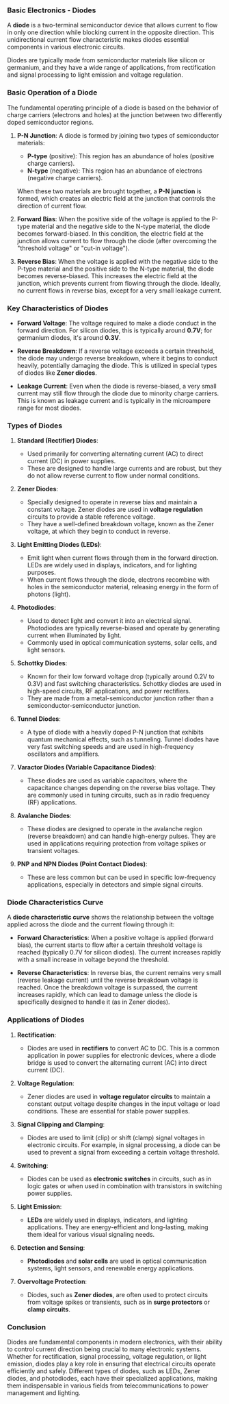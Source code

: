 ### **Basic Electronics - Diodes**

A **diode** is a two-terminal semiconductor device that allows current to flow in only one direction while blocking current in the opposite direction. This unidirectional current flow characteristic makes diodes essential components in various electronic circuits.

Diodes are typically made from semiconductor materials like silicon or germanium, and they have a wide range of applications, from rectification and signal processing to light emission and voltage regulation.

### **Basic Operation of a Diode**

The fundamental operating principle of a diode is based on the behavior of charge carriers (electrons and holes) at the junction between two differently doped semiconductor regions. 

1. **P-N Junction**: A diode is formed by joining two types of semiconductor materials:
   - **P-type** (positive): This region has an abundance of holes (positive charge carriers).
   - **N-type** (negative): This region has an abundance of electrons (negative charge carriers).
   
   When these two materials are brought together, a **P-N junction** is formed, which creates an electric field at the junction that controls the direction of current flow.

2. **Forward Bias**: When the positive side of the voltage is applied to the P-type material and the negative side to the N-type material, the diode becomes forward-biased. In this condition, the electric field at the junction allows current to flow through the diode (after overcoming the "threshold voltage" or "cut-in voltage").

3. **Reverse Bias**: When the voltage is applied with the negative side to the P-type material and the positive side to the N-type material, the diode becomes reverse-biased. This increases the electric field at the junction, which prevents current from flowing through the diode. Ideally, no current flows in reverse bias, except for a very small leakage current.

### **Key Characteristics of Diodes**

- **Forward Voltage**: The voltage required to make a diode conduct in the forward direction. For silicon diodes, this is typically around **0.7V**; for germanium diodes, it's around **0.3V**.
  
- **Reverse Breakdown**: If a reverse voltage exceeds a certain threshold, the diode may undergo reverse breakdown, where it begins to conduct heavily, potentially damaging the diode. This is utilized in special types of diodes like **Zener diodes**.

- **Leakage Current**: Even when the diode is reverse-biased, a very small current may still flow through the diode due to minority charge carriers. This is known as leakage current and is typically in the microampere range for most diodes.

### **Types of Diodes**

1. **Standard (Rectifier) Diodes**:
   - Used primarily for converting alternating current (AC) to direct current (DC) in power supplies.
   - These are designed to handle large currents and are robust, but they do not allow reverse current to flow under normal conditions.

2. **Zener Diodes**:
   - Specially designed to operate in reverse bias and maintain a constant voltage. Zener diodes are used in **voltage regulation** circuits to provide a stable reference voltage.
   - They have a well-defined breakdown voltage, known as the Zener voltage, at which they begin to conduct in reverse.

3. **Light Emitting Diodes (LEDs)**:
   - Emit light when current flows through them in the forward direction. LEDs are widely used in displays, indicators, and for lighting purposes.
   - When current flows through the diode, electrons recombine with holes in the semiconductor material, releasing energy in the form of photons (light).

4. **Photodiodes**:
   - Used to detect light and convert it into an electrical signal. Photodiodes are typically reverse-biased and operate by generating current when illuminated by light.
   - Commonly used in optical communication systems, solar cells, and light sensors.

5. **Schottky Diodes**:
   - Known for their low forward voltage drop (typically around 0.2V to 0.3V) and fast switching characteristics. Schottky diodes are used in high-speed circuits, RF applications, and power rectifiers.
   - They are made from a metal-semiconductor junction rather than a semiconductor-semiconductor junction.

6. **Tunnel Diodes**:
   - A type of diode with a heavily doped P-N junction that exhibits quantum mechanical effects, such as tunneling. Tunnel diodes have very fast switching speeds and are used in high-frequency oscillators and amplifiers.

7. **Varactor Diodes (Variable Capacitance Diodes)**:
   - These diodes are used as variable capacitors, where the capacitance changes depending on the reverse bias voltage. They are commonly used in tuning circuits, such as in radio frequency (RF) applications.

8. **Avalanche Diodes**:
   - These diodes are designed to operate in the avalanche region (reverse breakdown) and can handle high-energy pulses. They are used in applications requiring protection from voltage spikes or transient voltages.

9. **PNP and NPN Diodes (Point Contact Diodes)**:
   - These are less common but can be used in specific low-frequency applications, especially in detectors and simple signal circuits.

### **Diode Characteristics Curve**

A **diode characteristic curve** shows the relationship between the voltage applied across the diode and the current flowing through it:

- **Forward Characteristics**: When a positive voltage is applied (forward bias), the current starts to flow after a certain threshold voltage is reached (typically 0.7V for silicon diodes). The current increases rapidly with a small increase in voltage beyond the threshold.
  
- **Reverse Characteristics**: In reverse bias, the current remains very small (reverse leakage current) until the reverse breakdown voltage is reached. Once the breakdown voltage is surpassed, the current increases rapidly, which can lead to damage unless the diode is specifically designed to handle it (as in Zener diodes).

### **Applications of Diodes**

1. **Rectification**:
   - Diodes are used in **rectifiers** to convert AC to DC. This is a common application in power supplies for electronic devices, where a diode bridge is used to convert the alternating current (AC) into direct current (DC).
  
2. **Voltage Regulation**:
   - Zener diodes are used in **voltage regulator circuits** to maintain a constant output voltage despite changes in the input voltage or load conditions. These are essential for stable power supplies.
  
3. **Signal Clipping and Clamping**:
   - Diodes are used to limit (clip) or shift (clamp) signal voltages in electronic circuits. For example, in signal processing, a diode can be used to prevent a signal from exceeding a certain voltage threshold.

4. **Switching**:
   - Diodes can be used as **electronic switches** in circuits, such as in logic gates or when used in combination with transistors in switching power supplies.

5. **Light Emission**:
   - **LEDs** are widely used in displays, indicators, and lighting applications. They are energy-efficient and long-lasting, making them ideal for various visual signaling needs.

6. **Detection and Sensing**:
   - **Photodiodes** and **solar cells** are used in optical communication systems, light sensors, and renewable energy applications.

7. **Overvoltage Protection**:
   - Diodes, such as **Zener diodes**, are often used to protect circuits from voltage spikes or transients, such as in **surge protectors** or **clamp circuits**.

### **Conclusion**

Diodes are fundamental components in modern electronics, with their ability to control current direction being crucial to many electronic systems. Whether for rectification, signal processing, voltage regulation, or light emission, diodes play a key role in ensuring that electrical circuits operate efficiently and safely. Different types of diodes, such as LEDs, Zener diodes, and photodiodes, each have their specialized applications, making them indispensable in various fields from telecommunications to power management and lighting.

